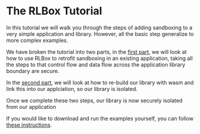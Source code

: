 # The RLBox Tutorial

In this tutorial we will walk you through the steps of adding sandboxing to a
very simple application and library. However, all the basic step generalize
to more complex examples.

We have broken the tutorial into two parts, in the [first
part](./chapters/noop-sandbox.md), we will look at how to use RLBox to retrofit
sandboxing in an existing application, taking all the steps to that control flow
and data flow across the application library boundary are secure.

In the [second part](./chapters/wasm-sandbox.md), we will look at how to
re-build our library with wasm and link this into our applciation, so our
library is isolated.

Once we complete these two steps, our library is now securely isolated
from our application

If you would like to download and run the examples yourself, you
can follow [these instructions](./chapters/tutorial-install.md).


